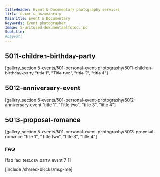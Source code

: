 ```yaml
---
titleHeader: Event & Documentary photography services
Title: Event & Documentary
MainTitle: Event & Documentary
Keywords: Event photographer
Image: 5-uritused-dokumentaalfotod.jpg
Subtitle: 
#Layout: 
---
```


<h2>5011-children-birthday-party</h2>
[gallery_section 5-events/501-personal-event-photography/5011-children-birthday-party "title 1", "Title two", "title 3", "title 4"]

<h2>5012-anniversary-event</h2>
[gallery_section 5-events/501-personal-event-photography/5012-anniversary-event "title 1", "Title two", "title 3", "title 4"]

<h2>5013-proposal-romance</h2>
[gallery_section 5-events/501-personal-event-photography/5013-proposal-romance "title 1", "Title two", "title 3", "title 4"]

<h3>FAQ</h3>
[faq faq_test.csv party_event 7 1]

[include /shared-blocks/msg-me]
